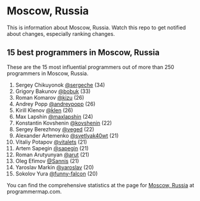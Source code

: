 Moscow, Russia
================================================================================
This is information about Moscow, Russia. Watch this repo to get notified about changes, especially ranking changes.

15 best programmers in Moscow, Russia
--------------------------------------------------------------------------------
These are the 15 most influential programmers out of more than 250 programmers in Moscow, Russia.

1. Sergey Chikuyonok [@sergeche](https://github.com/sergeche) (34)
2. Grigory Bakunov [@bobuk](https://github.com/bobuk) (33)
3. Roman Komarov [@kizu](https://github.com/kizu) (26)
4. Andrey Popp [@andreypopp](https://github.com/andreypopp) (26)
5. Kirill Klenov [@klen](https://github.com/klen) (26)
6. Max Lapshin [@maxlapshin](https://github.com/maxlapshin) (24)
7. Konstantin Kovshenin [@kovshenin](https://github.com/kovshenin) (22)
8. Sergey Berezhnoy [@veged](https://github.com/veged) (22)
9. Alexander Artemenko [@svetlyak40wt](https://github.com/svetlyak40wt) (21)
10. Vitaliy Potapov [@vitalets](https://github.com/vitalets) (21)
11. Artem Sapegin [@sapegin](https://github.com/sapegin) (21)
12. Roman Arutyunyan [@arut](https://github.com/arut) (21)
13. Oleg Efimov [@Sannis](https://github.com/Sannis) (21)
14. Yaroslav Markin [@yaroslav](https://github.com/yaroslav) (20)
15. Sokolov Yura [@funny-falcon](https://github.com/funny-falcon) (20)

You can find the comprehensive statistics at the page for [Moscow, Russia](http://programmermap.com/area/moscow-russia) at programmermap.com.